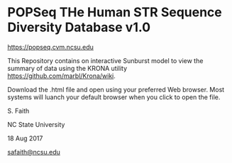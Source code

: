 # POPSeq THe Human STR Sequence Diversity Database v1.0

https://popseq.cvm.ncsu.edu


This Repository contains on interactive Sunburst model to view the summary of data using the KRONA utility https://github.com/marbl/Krona/wiki. 


Download the .html file and open using your preferred Web browser.  Most systems will luanch your default browser when you click to open the file.

S. Faith

NC State University

18 Aug 2017

safaith@ncsu.edu

